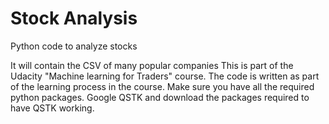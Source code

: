 # Stock Analysis
Python code to analyze stocks

It will contain the CSV of many popular companies
This is part of the Udacity "Machine learning for Traders" course. The code is written as part of the learning process in the course. Make sure you have all the required python packages. 
Google QSTK and download the packages required to have QSTK working. 

